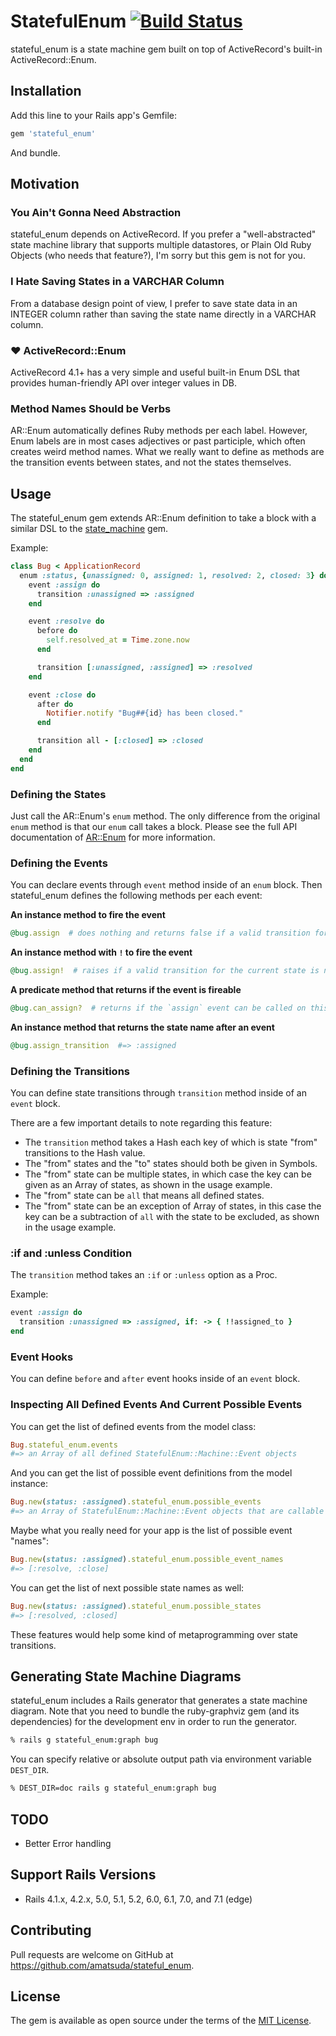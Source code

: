 # StatefulEnum [![Build Status](https://github.com/amatsuda/stateful_enum/actions/workflows/main.yml/badge.svg)](https://github.com/amatsuda/stateful_enum/actions)

stateful_enum is a state machine gem built on top of ActiveRecord's built-in ActiveRecord::Enum.


## Installation

Add this line to your Rails app's Gemfile:

```ruby
gem 'stateful_enum'
```

And bundle.


## Motivation

### You Ain't Gonna Need Abstraction

stateful_enum depends on ActiveRecord. If you prefer a "well-abstracted" state machine library that supports multiple datastores, or Plain Old Ruby Objects (who needs that feature?), I'm sorry but this gem is not for you.

### I Hate Saving States in a VARCHAR Column

From a database design point of view, I prefer to save state data in an INTEGER column rather than saving the state name directly in a VARCHAR column.

### :heart: ActiveRecord::Enum

ActiveRecord 4.1+ has a very simple and useful built-in Enum DSL that provides human-friendly API over integer values in DB.

### Method Names Should be Verbs

AR::Enum automatically defines Ruby methods per each label. However, Enum labels are in most cases adjectives or past participle, which often creates weird method names.
What we really want to define as methods are the transition events between states, and not the states themselves.


## Usage

The stateful_enum gem extends AR::Enum definition to take a block with a similar DSL to the [state_machine](https://github.com/pluginaweek/state_machine) gem.

Example:
```ruby
class Bug < ApplicationRecord
  enum :status, {unassigned: 0, assigned: 1, resolved: 2, closed: 3} do
    event :assign do
      transition :unassigned => :assigned
    end

    event :resolve do
      before do
        self.resolved_at = Time.zone.now
      end

      transition [:unassigned, :assigned] => :resolved
    end

    event :close do
      after do
        Notifier.notify "Bug##{id} has been closed."
      end

      transition all - [:closed] => :closed
    end
  end
end
```

### Defining the States

Just call the AR::Enum's `enum` method.  The only difference from the original `enum` method is that our `enum` call takes a block.
Please see the full API documentation of [AR::Enum](http://edgeapi.rubyonrails.org/classes/ActiveRecord/Enum.html) for more information.

### Defining the Events

You can declare events through `event` method inside of an `enum` block. Then stateful_enum defines the following methods per each event:

**An instance method to fire the event**

```ruby
@bug.assign  # does nothing and returns false if a valid transition for the current state is not defined
```

**An instance method with `!` to fire the event**
```ruby
@bug.assign!  # raises if a valid transition for the current state is not defined
```

**A predicate method that returns if the event is fireable**
```ruby
@bug.can_assign?  # returns if the `assign` event can be called on this bug or not
```

**An instance method that returns the state name after an event**
```ruby
@bug.assign_transition  #=> :assigned
```

### Defining the Transitions

You can define state transitions through `transition` method inside of an `event` block.

There are a few important details to note regarding this feature:

* The `transition` method takes a Hash each key of which is state "from" transitions to the Hash value.
* The "from" states and the "to" states should both be given in Symbols.
* The "from" state can be multiple states, in which case the key can be given as an Array of states, as shown in the usage example.
* The "from" state can be `all` that means all defined states.
* The "from" state can be an exception of Array of states, in this case the key can be a subtraction of `all` with the state to be excluded, as shown in the usage example.

### :if and :unless Condition

The `transition` method takes an `:if` or `:unless` option as a Proc.

Example:
```ruby
event :assign do
  transition :unassigned => :assigned, if: -> { !!assigned_to }
end
```

### Event Hooks

You can define `before` and `after` event hooks inside of an `event` block.

### Inspecting All Defined Events And Current Possible Events

You can get the list of defined events from the model class:

```ruby
Bug.stateful_enum.events
#=> an Array of all defined StatefulEnum::Machine::Event objects
```

And you can get the list of possible event definitions from the model instance:

```ruby
Bug.new(status: :assigned).stateful_enum.possible_events
#=> an Array of StatefulEnum::Machine::Event objects that are callable from the receiver object
```

Maybe what you really need for your app is the list of possible event "names":

```ruby
Bug.new(status: :assigned).stateful_enum.possible_event_names
#=> [:resolve, :close]
```

You can get the list of next possible state names as well:

```ruby
Bug.new(status: :assigned).stateful_enum.possible_states
#=> [:resolved, :closed]
```

These features would help some kind of metaprogramming over state transitions.


## Generating State Machine Diagrams

stateful_enum includes a Rails generator that generates a state machine diagram.
Note that you need to bundle the ruby-graphviz gem (and its dependencies) for the development env in order to run the generator.

```bash
% rails g stateful_enum:graph bug
```

You can specify relative or absolute output path via environment variable `DEST_DIR`.

```bash
% DEST_DIR=doc rails g stateful_enum:graph bug
```

## TODO

* Better Error handling


## Support Rails Versions

* Rails 4.1.x, 4.2.x, 5.0, 5.1, 5.2, 6.0, 6.1, 7.0, and 7.1 (edge)


## Contributing

Pull requests are welcome on GitHub at https://github.com/amatsuda/stateful_enum.


## License

The gem is available as open source under the terms of the [MIT License](http://opensource.org/licenses/MIT).
